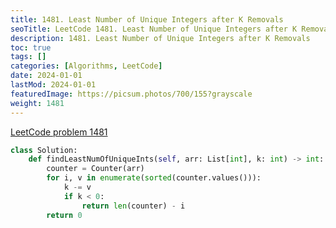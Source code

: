 ```yaml
---
title: 1481. Least Number of Unique Integers after K Removals
seoTitle: LeetCode 1481. Least Number of Unique Integers after K Removals | Python solution and explanation
description: 1481. Least Number of Unique Integers after K Removals
toc: true
tags: []
categories: [Algorithms, LeetCode]
date: 2024-01-01
lastMod: 2024-01-01
featuredImage: https://picsum.photos/700/155?grayscale
weight: 1481
---
```


[LeetCode problem 1481](https://leetcode.com/problems/least-number-of-unique-integers-after-k-removals/)

```python
class Solution:
    def findLeastNumOfUniqueInts(self, arr: List[int], k: int) -> int:
        counter = Counter(arr)
        for i, v in enumerate(sorted(counter.values())):
            k -= v
            if k < 0:
                return len(counter) - i
        return 0
```
